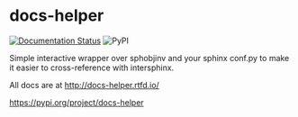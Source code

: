 # docs-helper

[![Documentation Status](https://readthedocs.org/projects/docs-helper/badge/?version=latest)](https://docs-helper.readthedocs.io/en/latest/?badge=latest)
![PyPI](https://img.shields.io/pypi/v/docs-helper)

Simple interactive wrapper over sphobjinv and your sphinx conf.py to make it easier to cross-reference with intersphinx.

All docs are at <http://docs-helper.rtfd.io/>

<https://pypi.org/project/docs-helper>
